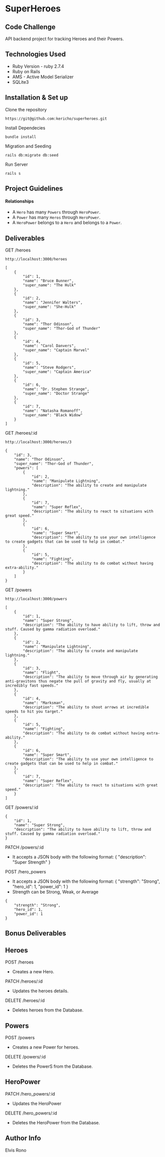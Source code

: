 # SuperHeroes

## Code Challenge

API backend project for tracking Heroes and their Powers.

## Technologies Used

- Ruby Version - ruby 2.7.4
- Ruby on Rails
- AMS - Active Model Serializer
- SQLite3

## Installation & Set up

Clone the repository

```
https://git@github.com:kericho/superheroes.git
```

Install Dependecies

```
bundle install
```

Migration and Seeding

```
rails db:migrate db:seed
```

Run Server

```
rails s
```

## Project Guidelines

#### Relationships

- A `Hero` has many `Powers` through `HeroPower`.
- A `Power` has many `Heros` through `HeroPower`.
- A `HeroPower` belongs to a `Hero` and belongs to a `Power`.

## Deliverables

GET /heroes

```
http://localhost:3000/heroes
```

```
[
    {
        "id": 1,
        "name": "Bruce Bunner",
        "super_name": "The Hulk"
    },
    {
        "id": 2,
        "name": "Jennifer Walters",
        "super_name": "She-Hulk"
    },
    {
        "id": 3,
        "name": "Thor Odinson",
        "super_name": "Thor-God of Thunder"
    },
    {
        "id": 4,
        "name": "Carol Danvers",
        "super_name": "Captain Marvel"
    },
    {
        "id": 5,
        "name": "Steve Rodgers",
        "super_name": "Captain America"
    },
    {
        "id": 6,
        "name": "Dr. Stephen Strange",
        "super_name": "Doctor Strange"
    },
    {
        "id": 7,
        "name": "Natasha Romanoff",
        "super_name": "Black Widow"
    }
]
```

GET /heroes/:id

```
http://localhost:3000/heroes/3
```

```
{
    "id": 3,
    "name": "Thor Odinson",
    "super_name": "Thor-God of Thunder",
    "powers": [
        {
            "id": 2,
            "name": "Manipulate Lightning",
            "description": "The ability to create and manipulate lightning."
        },
        {
            "id": 7,
            "name": "Super Reflex",
            "description": "The ability to react to situations with great speed."
        },
        {
            "id": 6,
            "name": "Super Smart",
            "description": "The ability to use your own intelligence to create gadgets that can be used to help in combat."
        },
        {
            "id": 5,
            "name": "Fighting",
            "description": "The ability to do combat without having extra-ability."
        }
    ]
}
```

GET /powers

```
http://localhost:3000/powers
```

```
[
    {
        "id": 1,
        "name": "Super Strong",
        "description": "The ability to have ability to lift, throw and stuff. Caused by gamma radiation overload."
    },
    {
        "id": 2,
        "name": "Manipulate Lightning",
        "description": "The ability to create and manipulate lightning."
    },
    {
        "id": 3,
        "name": "Flight",
        "description": "The ability to move through air by generating anti-gravitons thus negate the pull of gravity and fly, usually at incredibly fast speeds."
    },
    {
        "id": 4,
        "name": "Marksman",
        "description": "The ability to shoot arrows at incredible speeds to hit you target."
    },
    {
        "id": 5,
        "name": "Fighting",
        "description": "The ability to do combat without having extra-ability."
    },
    {
        "id": 6,
        "name": "Super Smart",
        "description": "The ability to use your own intelligence to create gadgets that can be used to help in combat."
    },
    {
        "id": 7,
        "name": "Super Reflex",
        "description": "The ability to react to situations with great speed."
    }
]
```

GET /powers/:id

```
{
    "id": 1,
    "name": "Super Strong",
    "description": "The ability to have ability to lift, throw and stuff. Caused by gamma radiation overload."
}
```

PATCH /powers/:id

- It accepts a JSON body with the following format: { "description": "Super Strength" }

POST /hero_powers

- It accepts a JSON body with the following format: { "strength": "Strong", "hero_id": 1, "power_id": 1 }
- Strength can be Strong, Weak, or Average

```
{
    "strength": "Strong",
    "hero_id": 1,
    "power_id": 1
}
```

## Bonus Deliverables

## Heroes

POST /heroes

- Creates a new Hero.

PATCH /heroes/:id

- Updates the heroes details.

DELETE /heroes/:id

- Deletes heroes from the Database.

## Powers

POST /powers

- Creates a new Power for heroes.

DELETE /powers/:id

- Deletes the PowerS from the Database.

## HeroPower

PATCH /hero_powers/:id

- Updates the HeroPower

DELETE /hero_powers/:id

- Deletes the HeroPower from the Database.

## Author Info

Elvis Rono
